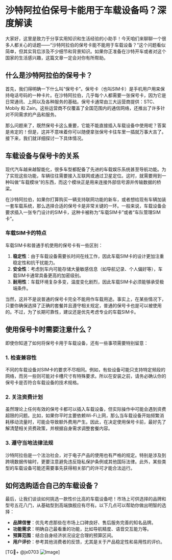 # 沙特阿拉伯保号卡能用于车载设备吗？深度解读

大家好，这里是致力于分享实用知识和生活经验的小助手！今天咱们来聊聊一个很多人都关心的话题——“沙特阿拉伯的保号卡能不能用于车载设备？”这个问题看似简单，但其实背后涉及不少细节和背景知识。如果你正准备在沙特开车或者对这个国家的生活感兴趣，这篇文章一定会对你有所帮助。

## 什么是沙特阿拉伯的保号卡？

首先，我们得明确一下什么叫“保号卡”。保号卡（也叫SIM卡）是手机用户用来保持电话号码的一种卡片。在沙特阿拉伯，几乎每个人都需要一张保号卡，因为它是日常通讯、上网以及各种服务的基础。保号卡通常由三大运营商提供：STC、Mobily 和 Zain。这些运营商不仅覆盖了全国范围内的通信网络，还推出了许多针对不同需求的产品和服务。

那么问题来了，既然保号卡这么重要，它能不能直接插入车载设备中使用呢？答案是肯定的！但是，这并不意味着你可以随便拿张保号卡往车里一插就万事大吉了。接下来，我们就详细探讨一下具体情况。

## 车载设备与保号卡的关系

现代汽车越来越智能化，很多车型都配备了先进的车载娱乐系统甚至导航功能。为了实现这些功能，车辆往往需要接入互联网或通过卫星定位。这时，就需要用到一种叫做“车载模块”的东西，而这个模块正是用来连接外部信号源并传输数据的桥梁。

在沙特阿拉伯，如果你打算购买一辆支持联网功能的新车，或者想给现有车辆加装一套车载系统，那么选择合适的保号卡是非常关键的一环。一般来说，车载设备会要求插入一张专门设计的SIM卡，这种卡被称为“车载SIM卡”或者“车队管理SIM卡”。

### 车载SIM卡的特点

车载SIM卡和普通手机使用的保号卡有一些区别：

1. **稳定性**：由于车载设备需要长时间在线工作，因此车载SIM卡的设计更加注重稳定性和抗干扰能力。
2. **安全性**：考虑到车内可能存储大量敏感信息（如导航记录、个人偏好等），车载SIM卡通常具备更高的加密级别。
3. **耐用性**：车载环境复杂多变，温度变化剧烈，因此车载SIM卡必须能够承受极端条件。

当然，这并不是说普通的保号卡完全不能用作车载用途。事实上，在某些情况下，只要你确保选择了正确的套餐并且遵守相关规定，普通的保号卡也是可以被使用的。不过，为了长期可靠性，建议还是优先考虑专业的车载SIM卡。

## 使用保号卡时需要注意什么？

即使你知道了如何将保号卡用于车载设备，还有一些事项需要特别留意：

### 1. 检查兼容性
不同的车载设备对SIM卡的要求不尽相同。例如，有些设备可能只支持特定频段的网络，而另一些则可能对卡槽尺寸有特殊要求。所以在安装之前，请务必确认你的保号卡是否符合车载设备的技术规格。

### 2. 关注资费计划
虽然理论上任何有效的保号卡都可以插入车载设备，但实际操作中可能会遇到资费超限的问题。比如，如果你平时主要依赖Wi-Fi上网，那么当车载设备开始频繁消耗移动流量时，可能会导致额外费用产生。因此，在决定使用保号卡前，最好先了解清楚相关资费政策，并根据自身需求调整套餐内容。

### 3. 遵守当地法律法规
沙特阿拉伯是一个法治社会，对于电子产品的使用也有严格的规定。特别是涉及到跨境数据传输时，更要注意避免违反隐私保护条例或其他国际法律。此外，某些类型的车载设备可能还需要事先获得相关部门的许可才能合法运行。

## 如何选购适合自己的车载设备？

最后，让我们谈谈如何挑选一款性价比高的车载设备吧！市场上可供选择的品牌和型号五花八门，从基础型到高端旗舰应有尽有。以下几点可以帮助你做出明智的选择：

- **品牌信誉**：优先考虑那些在市场上口碑良好、售后服务完善的知名品牌。
- **功能需求**：明确自己最看重的功能，比如导航精度、语音交互能力等。
- **预算范围**：结合自身经济状况设定合理的预算区间。
- **用户评价**：参考其他消费者的反馈，尤其是关于产品稳定性和易用性的评价。

[TG💪+ @jx0703 ![Image](https://github.com/user-attachments/assets/dbca1d08-cadb-493c-b0ec-ad6f7a83f270)]